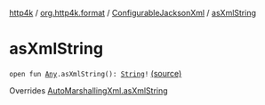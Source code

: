 [http4k](../../index.md) / [org.http4k.format](../index.md) / [ConfigurableJacksonXml](index.md) / [asXmlString](./as-xml-string.md)

# asXmlString

`open fun `[`Any`](https://kotlinlang.org/api/latest/jvm/stdlib/kotlin/-any/index.html)`.asXmlString(): `[`String`](https://kotlinlang.org/api/latest/jvm/stdlib/kotlin/-string/index.html)`!` [(source)](https://github.com/http4k/http4k/blob/master/http4k-format-jackson-xml/src/main/kotlin/org/http4k/format/ConfgurableJacksonXml.kt#L9)

Overrides [AutoMarshallingXml.asXmlString](../-auto-marshalling-xml/as-xml-string.md)

